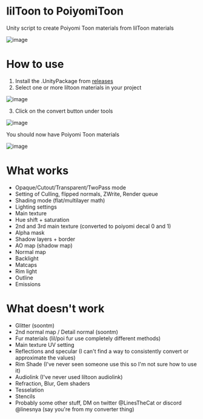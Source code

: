 # lilToon to PoiyomiToon
Unity script to create Poiyomi Toon materials from lilToon materials

![image](https://github.com/LinesGuy/lilToonToPoiyomiToon/assets/60029482/19034527-e683-4e4e-bba9-ac9fac5708c6)

# How to use
1. Install the .UnityPackage from [releases](https://github.com/LinesGuy/lilToonToPoiyomiToon/releases/download/Meow/LinesMaterialConverter.unitypackage)
2. Select one or more liltoon materials in your project
   
![image](https://github.com/LinesGuy/lilToonToPoiyomiToon/assets/60029482/a8e13d37-3e14-4021-a7bb-295a23530005)

3. Click on the convert button under tools

![image](https://github.com/LinesGuy/lilToonToPoiyomiToon/assets/60029482/ad91085b-7399-4487-b971-86f32ade80f9) 

You should now have Poiyomi Toon materials

![image](https://github.com/LinesGuy/lilToonToPoiyomiToon/assets/60029482/581e2d07-b8a6-42ed-8302-29d5017240c9)

# What works

- Opaque/Cutout/Transparent/TwoPass mode
- Setting of Culling, flipped normals, ZWrite, Render queue
- Shading mode (flat/multilayer math)
- Lighting settings
- Main texture
- Hue shift + saturation
- 2nd and 3rd main texture (converted to poiyomi decal 0 and 1)
- Alpha mask
- Shadow layers + border
- AO map (shadow map)
- Normal map
- Backlight
- Matcaps
- Rim light
- Outline
- Emissions

# What doesn't work 

- Glitter (soontm)
- 2nd normal map / Detail normal (soontm)
- Fur materials (lil/poi fur use completely different methods)
- Main texture UV setting
- Reflections and specular (I can't find a way to consistently convert or approximate the values)
- Rim Shade (I've never seen someone use this so I'm not sure how to use it)
- Audiolink (I've never used liltoon audiolink)
- Refraction, Blur, Gem shaders
- Tesselation
- Stencils
- Probably some other stuff, DM on twitter @LinesTheCat or discord @linesnya (say you're from my converter thing)
